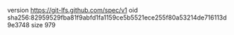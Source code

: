 version https://git-lfs.github.com/spec/v1
oid sha256:82959529fba81f9abfd1fa1159ce5b5521ece255f80a53214de716113d9e3748
size 979
